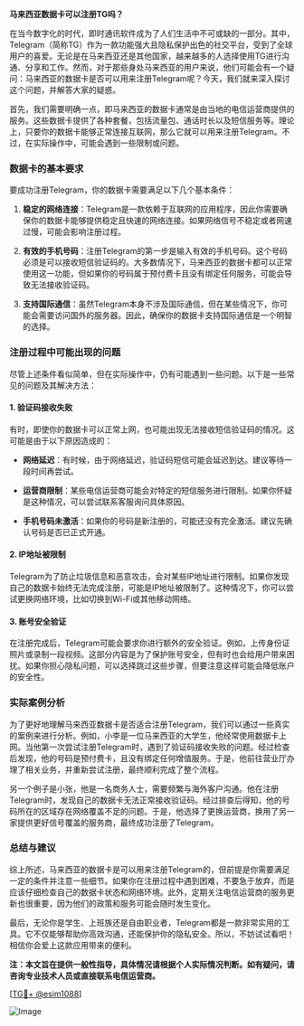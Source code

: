 **马来西亚数据卡可以注册TG吗？**

在当今数字化的时代，即时通讯软件成为了人们生活中不可或缺的一部分。其中，Telegram（简称TG）作为一款功能强大且隐私保护出色的社交平台，受到了全球用户的喜爱。无论是在马来西亚还是其他国家，越来越多的人选择使用TG进行沟通、分享和工作。然而，对于那些身处马来西亚的用户来说，他们可能会有一个疑问：马来西亚的数据卡是否可以用来注册Telegram呢？今天，我们就来深入探讨这个问题，并解答大家的疑惑。

首先，我们需要明确一点，即马来西亚的数据卡通常是由当地的电信运营商提供的服务。这些数据卡提供了各种套餐，包括流量包、通话时长以及短信服务等。理论上，只要你的数据卡能够正常连接互联网，那么它就可以用来注册Telegram。不过，在实际操作中，可能会遇到一些限制或问题。

### 数据卡的基本要求

要成功注册Telegram，你的数据卡需要满足以下几个基本条件：

1. **稳定的网络连接**：Telegram是一款依赖于互联网的应用程序，因此你需要确保你的数据卡能够提供稳定且快速的网络连接。如果网络信号不稳定或者网速过慢，可能会影响注册过程。

2. **有效的手机号码**：注册Telegram的第一步是输入有效的手机号码。这个号码必须是可以接收短信验证码的。大多数情况下，马来西亚的数据卡都可以正常使用这一功能，但如果你的号码属于预付费卡且没有绑定任何服务，可能会导致无法接收验证码。

3. **支持国际通信**：虽然Telegram本身不涉及国际通信，但在某些情况下，你可能会需要访问国外的服务器。因此，确保你的数据卡支持国际通信是一个明智的选择。

### 注册过程中可能出现的问题

尽管上述条件看似简单，但在实际操作中，仍有可能遇到一些问题。以下是一些常见的问题及其解决方法：

#### 1. 验证码接收失败

有时，即使你的数据卡可以正常上网，也可能出现无法接收短信验证码的情况。这可能是由于以下原因造成的：

- **网络延迟**：有时候，由于网络延迟，验证码短信可能会延迟到达。建议等待一段时间再尝试。
  
- **运营商限制**：某些电信运营商可能会对特定的短信服务进行限制。如果你怀疑是这种情况，可以尝试联系客服询问具体原因。

- **手机号码未激活**：如果你的号码是新注册的，可能还没有完全激活。建议先确认号码是否已正式开通。

#### 2. IP地址被限制

Telegram为了防止垃圾信息和恶意攻击，会对某些IP地址进行限制。如果你发现自己的数据卡始终无法完成注册，可能是IP地址被限制了。这种情况下，你可以尝试更换网络环境，比如切换到Wi-Fi或其他移动网络。

#### 3. 账号安全验证

在注册完成后，Telegram可能会要求你进行额外的安全验证。例如，上传身份证照片或录制一段视频。这部分内容是为了保护账号安全，但有时也会给用户带来困扰。如果你担心隐私问题，可以选择跳过这些步骤，但要注意这样可能会降低账户的安全性。

### 实际案例分析

为了更好地理解马来西亚数据卡是否适合注册Telegram，我们可以通过一些真实的案例来进行分析。例如，小李是一位马来西亚的大学生，他经常使用数据卡上网。当他第一次尝试注册Telegram时，遇到了验证码接收失败的问题。经过检查后发现，他的号码是预付费卡，且没有绑定任何增值服务。于是，他前往营业厅办理了相关业务，并重新尝试注册，最终顺利完成了整个流程。

另一个例子是小张，他是一名商务人士，需要频繁与海外客户沟通。他在注册Telegram时，发现自己的数据卡无法正常接收验证码。经过排查后得知，他的号码所在的区域存在网络覆盖不足的问题。于是，他选择了更换运营商，换用了另一家提供更好信号覆盖的服务商，最终成功注册了Telegram。

### 总结与建议

综上所述，马来西亚的数据卡是可以用来注册Telegram的，但前提是你需要满足一定的条件并注意一些细节。如果你在注册过程中遇到困难，不要急于放弃，而是应该仔细检查自己的数据卡状态和网络环境。此外，定期关注电信运营商的服务更新也很重要，因为他们的政策和服务可能会随时发生变化。

最后，无论你是学生、上班族还是自由职业者，Telegram都是一款非常实用的工具。它不仅能够帮助你高效沟通，还能保护你的隐私安全。所以，不妨试试看吧！相信你会爱上这款应用带来的便利。

**注：本文旨在提供一般性指导，具体情况请根据个人实际情况判断。如有疑问，请咨询专业技术人员或直接联系电信运营商。**

[[TG💪+ @esim1088](https://t.me/s/esim1088)]

![Image](https://i.postimg.cc/4NQfJmqS/Snipaste-2025-05-13-00-14-12.png)